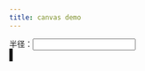 ```yaml
---
title: canvas demo
---
```




<div>半径：<input id='r' /></div>
<div><canvas width="500" height="500" id="c" style="border: solid;"></canvas></div>

<script>
cEle = document.querySelector('#c');
eW = cEle.width
eH = cEle.height
ctx = cEle.getContext('2d');
radius = 5;
endArc = Math.PI * 2
startArc = 0;

function drawPix() {
    ctx.fillStyle = s = 'rgba(0, 0, 0, 0.05)';
    ctx.fillRect(0, 0, eW, eH)
    ctx.fillStyle = s = 'rgba(' + 
            Math.random() * 255 + ',' + 
            Math.random() * 255 + ',' + 
            Math.random() * 255 + ')';
    
    let x = Math.random() * eW;
    let y = Math.random() * eH;
    ctx.beginPath();
    ctx.arc(x, y, radius, startArc, endArc, false);
    ctx.fill();
    
    requestAnimationFrame(drawPix)
}
requestAnimationFrame(drawPix)

document.querySelector('#r').addEventListener('blur', function (e) {
    var v = +this.value
    console.log(v);
    if (v > 0) {
        radius = v;
    }
});

</script>